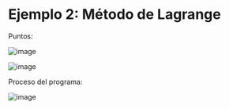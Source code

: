 # Ejemplo 2: Método de Lagrange

Puntos:

![image](https://github.com/22030130/Numerical-Methods-/assets/147437999/2e72aa31-956c-4c98-b29f-412c171b21a7)


![image](https://github.com/22030130/Numerical-Methods-/assets/147437999/04f4f6dc-5c7c-43b2-8e06-a37cfa3e4a18)

Proceso del programa:

![image](https://github.com/22030130/Numerical-Methods-/assets/147437999/2c62ffdc-1762-419d-a77d-27e22f7c6f91)

